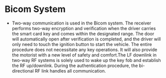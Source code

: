# Bicom System
* Two-way communication is used in the Bicom system. The receiver performs two-way encryption and verification when the driver carries the smart card key and comes within the       designated range. The door will automatically open after verification is completed, and the driver will only need to touch the ignition button to start the vehicle. The entire     procedure does not necessitate any key operations. It will also provide the motorist with a new level of safety and comfort.The LF downlink in two-way RF systems is solely used   to wake up the key fob and establish the RF up/downlink. During the authentication procedure, the bi-directional RF link handles all communication.

